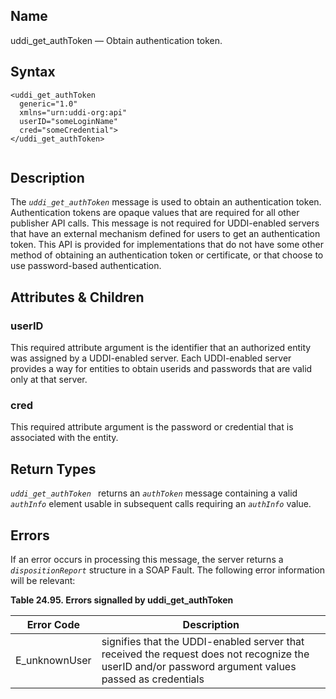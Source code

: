<div id="me_uddi_get_authtoken" class="refentry">

<div class="titlepage">

</div>

<div class="refnamediv">

## Name

uddi_get_authToken — Obtain authentication token.

</div>

<div id="syntax_uddi_get_authtoken_01" class="refsect1">

## Syntax

``` screen
<uddi_get_authToken
  generic="1.0"
  xmlns="urn:uddi-org:api"
  userID="someLoginName"
  cred="someCredential">
</uddi_get_authToken>
  
```

</div>

<div id="desc_uddi_get_authtoken_01" class="refsect1">

## Description

The *`uddi_get_authToken`* message is used to obtain an authentication
token. Authentication tokens are opaque values that are required for all
other publisher API calls. This message is not required for UDDI-enabled
servers that have an external mechanism defined for users to get an
authentication token. This API is provided for implementations that do
not have some other method of obtaining an authentication token or
certificate, or that choose to use password-based authentication.

</div>

<div id="params_uddi_get_authtoken_01" class="refsect1">

## Attributes & Children

<div id="id115112" class="refsect2">

### userID

This required attribute argument is the identifier that an authorized
entity was assigned by a UDDI-enabled server. Each UDDI-enabled server
provides a way for entities to obtain userids and passwords that are
valid only at that server.

</div>

<div id="id115115" class="refsect2">

### cred

This required attribute argument is the password or credential that is
associated with the entity.

</div>

</div>

<div id="ret_uddi_get_authtoken_01" class="refsect1">

## Return Types

*`uddi_get_authToken `* returns an *`authToken`* message containing a
valid *`authInfo`* element usable in subsequent calls requiring an
*`authInfo`* value.

</div>

<div id="errors_uddi_get_authtoken_01" class="refsect1">

## Errors

If an error occurs in processing this message, the server returns a
*`dispositionReport`* structure in a SOAP Fault. The following error
information will be relevant:

<div id="id115129" class="table">

**Table 24.95. Errors signalled by uddi_get_authToken**

<div class="table-contents">

| Error Code                                    | Description                                                                                                                                          |
|-----------------------------------------------|------------------------------------------------------------------------------------------------------------------------------------------------------|
| <span class="errorcode">E_unknownUser </span> | signifies that the UDDI-enabled server that received the request does not recognize the userID and/or password argument values passed as credentials |

</div>

</div>

  

</div>

</div>
